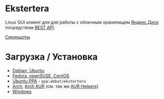 # Ekstertera

Linux GUI клиент для для работы с облачным хранилищем [Яндекс.Диск](https://disk.yandex.ru/) посредством [REST API](http://api.yandex.ru/disk/api/concepts/about.xml).

[Скриншоты](https://yadi.sk/d/nEL4v5gjg6nhx/screenshots)

# Загрузка / Установка

* [Debian, Ubuntu](http://software.opensuse.org/download.html?project=home:antonbatenev:ekstertera&package=ekstertera)
* [Fedora, openSUSE, CentOS](http://software.opensuse.org/download.html?project=home:antonbatenev:ekstertera&package=ekstertera)
* [Ubuntu PPA](https://launchpad.net/~abbat/+archive/ubuntu/ekstertera) - `ppa:abbat/ekstertera`
* [Arch](http://software.opensuse.org/download.html?project=home:antonbatenev:ekstertera&package=ekstertera), [Arch AUR](https://aur4.archlinux.org/packages/ekstertera/) (см. так же [AUR Helpers](https://wiki.archlinux.org/index.php/AUR_Helpers_(Русский)))
* [Windows](https://yadi.sk/d/nEL4v5gjg6nhx)
